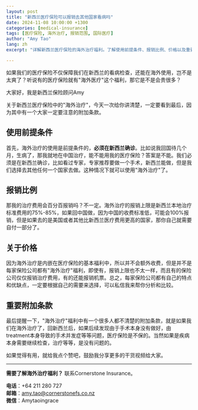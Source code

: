 ```yaml
---
layout: post
title: "新西兰医疗保险可以报销去其他国家看病吗"
date: 2024-11-08 10:00:00 +1300
categories: [medical-insurance]
tags: [医疗保险, 海外治疗, 报销范围, 国际医疗]
author: "Amy Tao"
lang: zh
excerpt: "详解新西兰医疗保险的海外治疗福利。了解使用前提条件、报销比例、价格以及重要的附加条款。"

---
```


如果我们的医疗保险不仅保障我们在新西兰的看病检查，还能在海外使用，岂不是太爽了？听说有的医疗保险就有"海外医疗"这个福利，那它是不是会贵很多？

大家好，我是新西兰保险顾问Amy

关于新西兰医疗保险中的"海外治疗"，今天一次给你讲清楚，一定要看到最后，因为其中有一个大家一定要注意的附加条款。

## 使用前提条件

首先，海外治疗的使用是前提条件的，**必须在新西兰确诊**。比如说我回国待几个月，生病了，那我就地在中国治疗，能不能用我的医疗保险？答案是不能。我们必须是在新西兰确诊，比如看过专家，专家推荐要做一个手术，新西兰能做，但是我们选择去其他任何一个国家去做。这种情况下就可以使用"海外治疗"了。

## 报销比例

那我的治疗费用会百分百报销吗？不一定。海外治疗的报销上限是新西兰本地治疗标准费用的75%-85%，如果回中国做，因为中国的收费标准低，可能会100%报销，但是如果去的是美国或者其他比新西兰医疗费用更高的国家，那你自己就需要自付一部分了。

## 关于价格

因为海外治疗是内嵌在医疗保险的基本福利中，所以并不会额外收费，但是并不是每家保险公司都有"海外治疗"福利，即使有，报销上限也不太一样，而且有的保险公司仅仅报销治疗费用，有的还能报销机票。总之，每家保险公司都有自己的特点和优缺点，一定要根据自己的需要来选择，可以私信我来帮你分析和比较。

## 重要附加条款

最后提醒一下，"海外治疗"福利中有一个很多人都不清楚的附加条款，就是如果我们在海外治疗了，回新西兰后，如果后续发现由于手术本身没有做好，由treatment本身导致的手术并发症等等问题，医疗保险是不保的。当然如果是疾病本身需要继续检查，治疗等等，是没有问题的。

如果觉得有用，就给我点个赞吧，鼓励我分享更多的干货视频给大家。



---

**需要了解海外治疗福利？** 联系Cornerstone Insurance。

**电话**：+64 211 280 727  
**邮箱**：amy.tao@cornerstonefs.co.nz  
**微信**：Amytaoingrace
